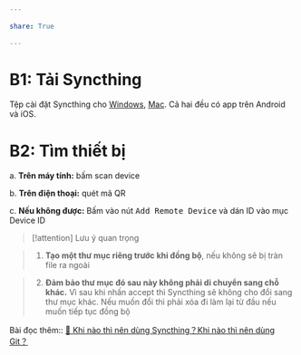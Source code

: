---  
share: True  
---  
# B1: Tải Syncthing  
Tệp cài đặt Syncthing cho [Windows](https://github.com/canton7/SyncTrayzor/releases/download/v1.1.29/SyncTrayzorSetup-x64.exe), [Mac](https://github.com/syncthing/syncthing-macos/releases/download/v1.21.0-1/Syncthing-1.21.0-1.dmg). Cả hai đều có app trên Android và iOS.   
  
# B2: Tìm thiết bị  
a. **Trên máy tính:** bấm scan device  
b. **Trên điện thoại:** quét mã QR  
c. **Nếu không được:** Bấm vào nút <kbd>Add Remote Device</kbd> và dán ID vào mục Device ID  
  
> [!attention] Lưu ý quan trọng  
>1. **Tạo một thư mục riêng trước khi đồng bộ**, nếu không sẽ bị tràn file ra ngoài   
>2. **Đảm bảo thư mục đó sau này không phải di chuyển sang chỗ khác.** Vì sau khi nhấn accept thì Syncthing sẽ không cho đổi sang thư mục khác. Nếu muốn đổi thì phải xóa đi làm lại từ đầu nếu muốn tiếp tục đồng bộ  
  
Bài đọc thêm:: [📖 Khi nào thì nên dùng Syncthing？Khi nào thì nên dùng Git？](./%F0%9F%93%96%20B%C3%A0i%20%C4%91%E1%BB%8Dc%20th%C3%AAm/%F0%9F%93%96%20Khi%20n%C3%A0o%20th%C3%AC%20n%C3%AAn%20d%C3%B9ng%20Syncthing%EF%BC%9FKhi%20n%C3%A0o%20th%C3%AC%20n%C3%AAn%20d%C3%B9ng%20Git%EF%BC%9F.md)  
